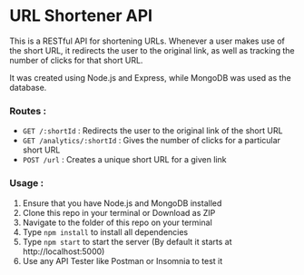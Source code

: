 # URL Shortener API

This is a RESTful API for shortening URLs. Whenever a user makes use of the short URL, it redirects the user to the original link, as well as tracking the number of clicks for that short URL.

It was created using Node.js and Express, while MongoDB was used as the database.

### Routes :
- `GET /:shortId` : Redirects the user to the original link of the short URL
- `GET /analytics/:shortId` : Gives the number of clicks for a particular short URL
- `POST /url` : Creates a unique short URL for a given link

### Usage :
1. Ensure that you have Node.js and MongoDB installed
2. Clone this repo in your terminal or Download as ZIP
3. Navigate to the folder of this repo on your terminal
4. Type `npm install` to install all dependencies
5. Type `npm start` to start the server (By default it starts at http://localhost:5000)
6. Use any API Tester like Postman or Insomnia to test it
